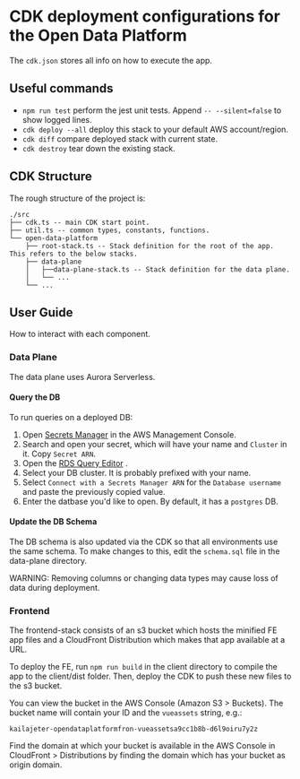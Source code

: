 # CDK deployment configurations for the Open Data Platform

The `cdk.json` stores all info on how to execute the app.

## Useful commands

- `npm run test` perform the jest unit tests. Append `-- --silent=false` to show logged lines.
- `cdk deploy --all` deploy this stack to your default AWS account/region.
- `cdk diff` compare deployed stack with current state.
- `cdk destroy` tear down the existing stack.

## CDK Structure

The rough structure of the project is:

```text
./src
├── cdk.ts -- main CDK start point.
├── util.ts -- common types, constants, functions.
└── open-data-platform
    ├── root-stack.ts -- Stack definition for the root of the app. This refers to the below stacks.
    ├── data-plane
    │   ├──data-plane-stack.ts -- Stack definition for the data plane.
    │   └── ...
    └── ...
```

## User Guide

How to interact with each component.

### Data Plane

The data plane uses Aurora Serverless.

#### Query the DB

To run queries on a deployed DB:

1. Open
   [Secrets Manager](https://us-east-2.console.aws.amazon.com/secretsmanager/home?region=us-east-2#!/listSecrets/)
   in the AWS Management Console.
1. Search and open your secret, which will have your name and `Cluster` in it.
   Copy `Secret ARN`.
1. Open the
   [RDS Query Editor](https://us-east-2.console.aws.amazon.com/rds/home?region=us-east-2#query-editor:)
   .
1. Select your DB cluster. It is probably prefixed with your name.
1. Select `Connect with a Secrets Manager ARN` for the `Database username` and
   paste the previously copied value.
1. Enter the datbase you'd like to open. By default, it has a `postgres` DB.

#### Update the DB Schema

The DB schema is also updated via the CDK so that all environments use the same
schema. To make changes to this, edit the `schema.sql` file in the data-plane
directory.

WARNING: Removing columns or changing data types may cause loss of data during
deployment.

### Frontend

The frontend-stack consists of an s3 bucket which hosts the minified FE app
files and a CloudFront Distribution which makes that app available at a URL.

To deploy the FE, run `npm run build` in the client directory to compile the app
to the client/dist folder. Then, deploy the CDK to push these new files to the
s3 bucket.

You can view the bucket in the AWS Console (Amazon S3 > Buckets). The bucket
name will contain your ID and the `vueassets` string, e.g.:

`kailajeter-opendataplatformfron-vueassetsa9cc1b8b-d6l9oiru7y2z`

Find the domain at which your bucket is available in the AWS Console in
CloudFront > Distributions by finding the domain which has your bucket as origin
domain.